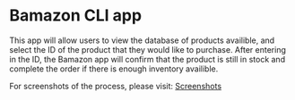 # Bamazon CLI app

This app will allow users to view the database of products availible, and select the ID of the product that they would like to purchase. After entering in the ID, the Bamazon app will confirm that the product is still in stock and complete the order if there is enough inventory availible.

For screenshots of the process, please visit: 
[Screenshots](http://github.com)
